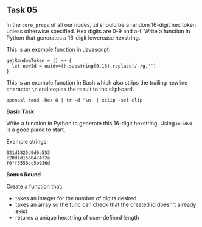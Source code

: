 ## Task 05

In the `core_props` of all our nodes, `id` should be a random 16-digit hex token unless otherwise specified. Hex digits are 0-9 and a-f. Write a function in Python that generates a 16-digit lowercase hexstring. 

This is an example function in Javascript:

```
getRandomToken = () => {
  let newId = uuidv4().substring(0,16).replace(/-/g,'')
}
```

This is an example function in Bash which also strips the trailing newline character `\n` and copies the result to the clipboard. 

```
openssl rand -hex 8 | tr -d '\n' | xclip -sel clip
```

**Basic Task**

Write a function in Python to generate this 16-digit hexstring. Using `uuidv4` is a good place to start.

Example strings:

```
021d1825d9d6a553
c20d1d16b8474f2a
f0ff5550cc5b936d
```

**Bonus Round**

Create a function that:
- takes an integer for the number of digits desired
- takes an array so the func can check that the created id doesn't already exist
- returns a unique hexstring of user-defined length

